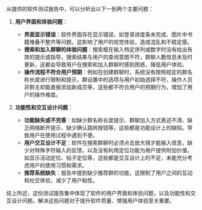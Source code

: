 从提供的软件测试报告中，可以分析出以下一到两个主要问题：

1. **用户界面和体验问题**：
   - **界面显示错误**：软件界面存在显示错误，如登录进度条未完成、图片中书籍堆叠不整齐等问题，这影响了用户的视觉体验，造成混乱和不稳定感。
   - **搜索和加入群聊的体验问题**：搜索框在输入特定序列或数字时没有给出有效的提示或指导，搜索结果与用户的查询意图不符，群聊人数信息未及时更新，这都会导致用户在搜索和加入群聊时感到困惑，降低用户体验。
   - **操作流程不符合用户预期**：例如在创建群聊时，系统没有按照规定的群名称长度进行限制和提示，群设置中的选项与用户初始选择不符，操作人员非群主却能直接添加新成员等，这些都不符合用户的预期行为，增加了用户的操作难度。

2. **功能性和交互设计问题**：
   - **功能缺失或不完善**：如缺少群名称长度提示、群聊加入方式表述不清、缺乏网络断开提示、缺少确认跳转按钮等，这些都是功能设计上的缺陷，导致用户在使用过程中遇到不便。
   - **用户交互设计不足**：软件在搜索群聊时必须点击放大镜才能输入信息，缺少对特殊字符输入的反馈，以及没有利用定位功能为用户提供附加价值，如显示活动定位、帖子定位等，这些都是交互设计上的不足，未能充分考虑用户的使用习惯和需求。
   - **推荐系统缺失**：报告中提到缺少推荐群的功能，这限制了用户之间的互动和社交体验，减少了用户粘性。

综上所述，这份测试报告集中体现了软件的用户界面和体验问题，以及功能性和交互设计问题。解决这些问题对于提升软件质量、增强用户体验至关重要。